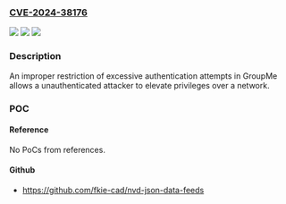 ### [CVE-2024-38176](https://cve.mitre.org/cgi-bin/cvename.cgi?name=CVE-2024-38176)
![](https://img.shields.io/static/v1?label=Product&message=GroupMe&color=blue)
![](https://img.shields.io/static/v1?label=Version&message=%3D%20N%2FA%20&color=brighgreen)
![](https://img.shields.io/static/v1?label=Vulnerability&message=CWE-307%3A%20Improper%20Restriction%20of%20Excessive%20Authentication%20Attempts&color=brighgreen)

### Description

An improper restriction of excessive authentication attempts in GroupMe allows a unauthenticated attacker to elevate privileges over a network.

### POC

#### Reference
No PoCs from references.

#### Github
- https://github.com/fkie-cad/nvd-json-data-feeds

